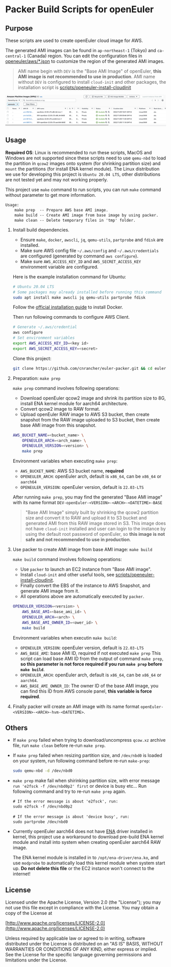 # Packer Build Scripts for openEuler

## Purpose

These scripts are used to create openEuler cloud image for AWS.

The generated AMI images can be found in `ap-northeast-1` (Tokyo) and `ca-central-1` (Canada) region.
You can edit the configuration files in [openeuler/aws/*.json](openeuler/aws/) to customize the region of the generated AMI images.

> AMI name begin with `DEV` is the "Base AMI Image" of openEuler, **this AMI image is not recommended to use in production**.
> AMI name without `DEV` is configured to install `cloud-init` and other packages, the installation script is [scripts/openeuler-install-cloudinit](scripts/openeuler-install-cloudinit)

![](images/generated-ami.png)

## Usage

**Required OS**: Linux is recommended to run these scripts, MacOS and Windows are not supported since these scripts need to use `qemu-nbd` to load the partition in `qcow2` images onto system (for shrinking partition size) and `mount` the partitions (for install ENA kernel module).
The Linux distribution we use for developing this project is `Ubuntu 20.04 LTS`, other distributions are not tested yet and may not working properly.

This project use `make` command to run scripts, you can run `make` command without parameter to get more information.

```text
Usage:
    make prep  -- Prepare AWS base AMI image.
    make build -- Create AMI image from base image by using packer.
    make clean -- Delete temporary files in 'tmp' folder.
```

1. Install build dependencies.

    - Ensure `make`, `docker`, `awscli`, `jq`, `qemu-utils`, `partprobe` and `fdisk` are installed.
    - Make sure AWS config file `~/.aws/config` and `~/.aws/credentials` are configured (generated by command `aws configure`).
    - Make sure  `AWS_ACCESS_KEY_ID` and `AWS_SECRET_ACCESS_KEY` environment variable are configured.

    Here is the example installation command for Ubuntu:

    ```sh
    # Ubuntu 20.04 LTS
    # Some packages may already installed before running this command
    sudo apt install make awscli jq qemu-utils partprobe fdisk
    ```

    Follow the [official installation guide](https://docs.docker.com/engine/install/ubuntu/) to install Docker.

    Then run following commands to configure AWS Client.

    ```sh
    # Generate ~/.aws/credential
    aws configure
    # Set environment variables
    export AWS_ACCESS_KEY_ID=<key id>
    export AWS_SECRET_ACCESS_KEY=<secret>
    ```

    Clone this project:

    ```sh
    git clone https://github.com/cnrancher/euler-packer.git && cd euler-packer
    ```

2. Preparation: `make prep`

    `make prep` command involves following operations:

    - Download openEuler qcow2 image and shrink its partition size to 8G, install ENA kernel module for aarch64 architecture.
    - Convert qcow2 image to RAW format.
    - Upload openEuler RAW image to AWS S3 bucket, then create snapshot from the RAW image uploaded to S3 bucket, then create base AMI image from this snapshot.

    ``` sh
    AWS_BUCKET_NAME=<bucket_name> \
        OPENEULER_ARCH=<arch_name> \
        OPENEULER_VERSION=<version> \
        make prep
    ```

    Environment variables when executing `make prep`:

      - `AWS_BUCKET_NAME`: AWS S3 bucket name, **required**
      - `OPENEULER_ARCH`: openEuler arch, default is `x86_64`, can be `x86_64` or `aarch64`
      - `OPENEULER_VERSION`: openEuler version, default is `22.03-LTS`

    After running `make prep`, you may find the generated "Base AMI image" with its name format `DEV-openEuler-<VERSION>-<ARCH>-<DATETIME>-BASE`

    > "Base AMI Image" simply built by shrinking the qcow2 partition size and convert it to RAW and upload it to S3 bucket and generated AMI from this RAW image stored in S3. This image does not have `cloud-init` installed and user can login to the instance by using the default root password of openEuler, so **this image is not safe and not recommended to use in production**.

3. Use packer to create AMI image from base AMI image: `make build`

    `make build` command involves following operations:

    - Use `packer` to launch an EC2 instance from "Base AMI image".
    - Install `cloud-init` and other useful tools, see [scripts/openeuler-install-cloudinit](scripts/openeuler-install-cloudinit).
    - Finally convert the EBS of the instance to AWS Snapshot, and generate AMI image from it.
    - All operations above are automatically executed by `packer`.

    ``` sh
    OPENEULER_VERSION=<version> \
        AWS_BASE_AMI=<base_ami_id> \
        OPENEULER_ARCH=<arch> \
        AWS_BASE_AMI_OWNER_ID=<ower_id> \
        make build
    ```

    Environment variables when executin `make build`:

      - `OPENEULER_VERSION`: openEuler version, default is `22.03-LTS`
      - `AWS_BASE_AMI`: base AMI ID, required if not executed `make prep`
        This script can load base AMI ID from the output of command `make prep`, **so this parameter is not force required if you run `make prep` before `make build`**.
      - `OPENEULER_ARCH`: openEuler arch, default is `x86_64`, can be `x86_64` or `aarch64`.
      - `AWS_BASE_AMI_OWNER_ID`: The owner ID of the base AMI image, you can find this ID from AWS console panel, **this variable is force required**.

4. Finally packer will create an AMI image with its name format `openEuler-<VERSION>-<ARCH>-hvm-<DATETIME>`.

## Others

- If `make prep` failed when trying to download/uncompress `qcow.xz` archive file, run `make clean` before re-run `make prep`.

- If `make prep` failed when resizing partition size, and `/dev/nbd0` is loaded on your system, run following command before re-run `make-prep`:

    ``` sh
    sudo qemu-nbd -d /dev/nbd0
    ```

- `make prep` make fail when shirinking partition size, with error message `run 'e2fsck -f /dev/nbd0p2' first` or device is busy etc... Run following command and try to re-run `make prep` again.

    ```
    # If the error message is about 'e2fsck', run:
    sudo e2fsck -f /dev/nbd0p2

    # If the error message is about 'device busy', run:
    sudo partprobe /dev/nbd0
    ```

- Currently openEuler aarch64 does not have [ENA](https://github.com/amzn/amzn-drivers/tree/master/kernel/linux/ena) driver installed in kernel, this project use a workaround to download pre-build ENA kernel module and install into system when creating openEuler aarch64 RAW image.

    The ENA kernel module is installed in to `/opt/ena-driver/ena.ko`, and use `modprobe` to automatically load this kernel module when system start up. **Do not delete this file** or the EC2 instance won't connect to the internet!

## License

Licensed under the Apache License, Version 2.0 (the "License");
you may not use this file except in compliance with the License.
You may obtain a copy of the License at

[http://www.apache.org/licenses/LICENSE-2.0](http://www.apache.org/licenses/LICENSE-2.0)

Unless required by applicable law or agreed to in writing, software
distributed under the License is distributed on an "AS IS" BASIS,
WITHOUT WARRANTIES OR CONDITIONS OF ANY KIND, either express or implied.
See the License for the specific language governing permissions and
limitations under the License.
